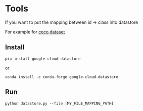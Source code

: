 # Tools
If you want to put the mapping between id -> class into datastore

For example for [coco dataset](https://gist.github.com/AruniRC/7b3dadd004da04c80198557db5da4bda)

## Install
```
pip install google-cloud-datastore
```
or
```
conda install -c conda-forge google-cloud-datastore
```
## Run
```
python datastore.py --file [MY_FILE_MAPPING_PATH]
```